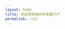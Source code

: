 ```yaml
---
layout: home
title: 欢迎来到WAX开发者门户
permalink: /cn/
---
```


<ContentColumns :ltr="false">
  <template v-slot:first>
    <div>
      <h1>WAX开发者门户</h1>
      <p>我们的使命是让像您这样的开发者能够在 WAX 链上构建开发创新应用程序、NFT 市场、去中心化金融 (DeFi) 工具和社区驱动的应用。凭借与用户友好的基础设施、强大的技术能力和蓬勃发展的社区，WAX 提供了可以将您的想法变为现实的完美环境。
      </p>
      <p>在 WAX 开发者门户中，您将找到丰富的资源来指导您的开发之旅。从详细的文档和教程到实际案例和最佳实践，我们都能满足您的需求。探索 WAX 链的核心概念，了解其共识机制，了解 WAXP 代币的作用，并探索如何使用 WAX 进行治理和互操作性功能。
      </p>
    </div>
  </template>
  <template v-slot:second>
    <div>
      <br>
      <br>
      <br>
      <ImageWithAspect src="/assets/images/front-cube.png" />
    </div>
  </template>
</ContentColumns>

<ContentLinks>
  <template v-slot:content>
    <h1>学习</h1>
    <p>加深您对区块链技术和 WAX 生态系统复杂性的理解。探索 WAX 共识背后的机制，探索智能合约开发，并掌握云钱包等基本工具。深入研究我们精选的资源，用深入的知识武装自己，自信地畅游区块链世界。</p>
  </template>
  <template v-slot:items>
    <ContentLinkItem href="/cn/learn/about-wax/" text="关于WAX" />
    <ContentLinkItem href="/cn/build/cloud-wallet/" text="我的云钱包t" />
  </template>
</ContentLinks>

<ContentLinks>
  <template v-slot:content>
    <h1>建设</h1>
    <p>通过“构建”来激发您的开发技能。深入研究智能合约和 dApp 开发，利用强大的生态系统工具，并通过全面的指南、教程和资源释放您的创造力。构建区块链创新应用程序，并在 WAX 平台上将您的想法变为现实。</p>
  </template>
  <template v-slot:items>
    <ContentLinkItem href="/cn/build/dapp-development/docker-setup/" text="在Docker上运行WAX - 快速入门" />
    <ContentLinkItem href="/cn/build/dapp-development/wax-blockchain-setup/" text="本地运行WAX" />
    <ContentLinkItem href="/cn/build/dapp-development/wax-cdt/" text="了解WAX合约开发工具包（WAX-CDT）" />
    <ContentLinkItem href="/cn/build/dapp-development/setup-local-dapp-environment/" text="设置本地dApp环境" />
    <ContentLinkItem href="/cn/build/dapp-development/smart-contract-quickstart/" text="智能合约快速入门" />
    <ContentLinkItem href="/cn/build/api-reference/rpc_api" text="WAX RPC API" />
    <ContentLinkItem href="/cn/build/api-reference/cdt_api" text="WAX-CDT API" />
  </template>
</ContentLinks>

<ContentLinks>
  <template v-slot:content>
    <h1>操作</h1>
    <p>通过操作来提升您的区块链知识。掌握管理区块链基础设施的技术，探索节点操作并提供必要的 API。增强安全性、优化性能并确保 WAX 生态系统的无缝运行。通过我们全面的指南和资源去使用区块链的力量。</p>
  </template>
  <template v-slot:items>
    <ContentLinkItem href="/cn/operate/wax-bp/" text="节点运营商基础知识" />
    <ContentLinkItem href="/cn/operate/atomic-assets/" text="设置并运行您自己的Atomic资产 API" />
    <ContentLinkItem href="/cn/operate/wax-infrastructure/" text="节点和API操作员的深入指南" />
  </template>
</ContentLinks>

<ContentLinks>
  <template v-slot:content>
    <h1>创建</h1>
    <p>通过“创建”释放您的创造力。探索 WAX 链的工具和可能性，以推出数字资产、NFT 和社区支持的工具。了解创建工具、市场、DeFi 选项等，以丰富和吸引您的社区。在 WAX 平台上将您的愿景变为现实。
</p>
  </template>
  <template v-slot:items>
    <ContentLinkItem href="/cn/create/awesome-wax/" text="很棒的WAX" />
    <ContentLinkItem href="/cn/create/docs/" text="帮助我们改进文档!" />
  </template>
</ContentLinks>

<ChildTableOfContents :max="2" title="本节的更多内容" />